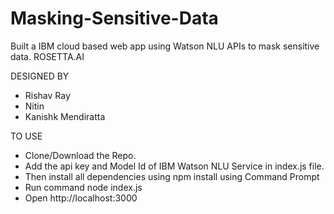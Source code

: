 # Masking-Sensitive-Data
Built a IBM cloud based web app using Watson NLU APIs to mask sensitive data.
					ROSETTA.AI
			    

DESIGNED BY

* Rishav Ray
* Nitin
* Kanishk Mendiratta

TO USE

* Clone/Download the Repo.
* Add the api key and Model Id of IBM Watson NLU Service in index.js file.
* Then install all dependencies using npm install using Command Prompt
* Run command node index.js
* Open http://localhost:3000



